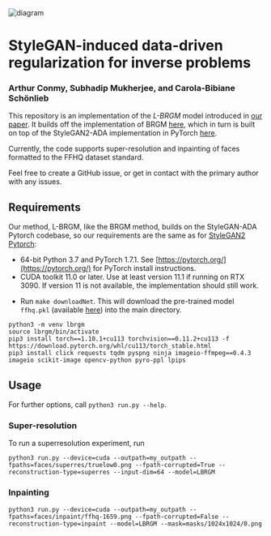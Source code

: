 &nbsp;
&nbsp;
&nbsp;
&nbsp;
&nbsp;

![diagram](https://i.imgur.com/owOS2K3.jpg)

# StyleGAN-induced data-driven regularization for inverse problems <!-- # STYLEGAN-INDUCED DATA-DRIVEN REGULARIZATION FOR in PROBLEMS -->
### Arthur Conmy, Subhadip Mukherjee, and Carola-Bibiane Schönlieb

This repository is an implementation of the *L-BRGM* model introduced in [our paper](https://arxiv.org/abs/2110.03814). It builds off the implementation of BRGM [here](https://github.com/razvanmarinescu/brgm-pytorch), which in turn is built on top of the StyleGAN2-ADA implementation in PyTorch [here](https://github.com/NVlabs/stylegan2-ada-pytorch).

Currently, the code supports super-resolution and inpainting of faces formatted to the FFHQ dataset standard.

Feel free to create a GitHub issue, or get in contact with the primary author with any issues.

## Requirements

Our method, L-BRGM, like the BRGM method, builds on the StyleGAN-ADA Pytorch codebase, so our requirements are the same as for [StyleGAN2 Pytorch](https://github.com/NVlabs/stylegan2-ada-pytorch):
* 64-bit Python 3.7 and PyTorch 1.7.1. See [https://pytorch.org/](https://pytorch.org/) for PyTorch install instructions.
* CUDA toolkit 11.0 or later.  Use at least version 11.1 if running on RTX 3090. If version 11 is not available, the implementation should still work.
<!-- * The folder `images1024x1024` from the FFHQ dataset (currently hosted on [drive](https://drive.google.com/drive/folders/1u2xu7bSrWxrbUxk-dT-UvEJq8IjdmNTP). Note that shortcuts the folder can be used if working in colab to save lots of downloading). -->
* Run `make downloadNet`. This will download the pre-trained model `ffhq.pkl` (available [here](https://dl.dropboxusercontent.com/s/jlgybz6nfhmpv54/ffhq.pkl)) into the main directory.

```
python3 -m venv lbrgm 
source lbrgm/bin/activate
pip3 install torch==1.10.1+cu113 torchvision==0.11.2+cu113 -f https://download.pytorch.org/whl/cu113/torch_stable.html
pip3 install click requests tqdm pyspng ninja imageio-ffmpeg==0.4.3 imageio scikit-image opencv-python pyro-ppl lpips
```

## Usage

For further options, call `python3 run.py --help`.

### Super-resolution

To run a superresolution experiment, run

```
python3 run.py --device=cuda --outpath=my_outpath --fpaths=faces/superres/truelow0.png --fpath-corrupted=True --reconstruction-type=superres --input-dim=64 --model=LBRGM
```

### Inpainting 

```
python3 run.py --device=cuda --outpath=my_outpath --fpaths=faces/inpaint/ffhq-1659.png --fpath-corrupted=False --reconstruction-type=inpaint --model=LBRGM --mask=masks/1024x1024/0.png
```

<!-- * Python libraries: `pip install click requests tqdm pyspng ninja imageio-ffmpeg==0.4.3`.  We use the Anaconda3 2020.11 distribution which installs most of these by default. -->
<!-- * 1&ndash;8 high-end NVIDIA GPUs with at least 12 GB of memory. We have done all testing and development using NVIDIA DGX-1 with 8 Tesla V100 GPUs. -->
<!-- * For running the inference from a pre-trained model, you need 1 GPU with at least 12GB of memory. We ran on NVIDIA Titan Xp. For training a new StyleGAN2-ADA generator, you need 1-8 GPUS. -->

<!-- Current limitations -->
<!-- No setting seed for reproducible results -->
<!-- No support for DeepGIN or GFPGAN -->
<!-- No colab notebook -->
<!-- No advice for run-it-yourself -->